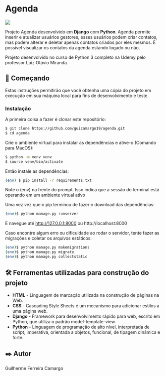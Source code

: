 # Agenda

<img src="https://servidor-estatico-tan.vercel.app/agenda.png">

Projeto Agenda desenvolvido em **Django** com **Python**. Agenda permite inserir e atualizar usuários gestores, esses
usuários podem criar contatos, mas podem alterar e deletar apenas contatos criados por eles mesmos. É possível
visualizar os contatos da agenda estando logado ou não.

Projeto desenvolvido no curso de Python 3 completo na Udemy pelo professor Luiz Otávio Miranda.

## 🚀 Começando

Estas instruções permitirão que você obtenha uma cópia do projeto em execução em sua máquina local para fins de desenvolvimento e teste.

### Instalação

A primeira coisa a fazer é clonar este repositório:

```sh
$ git clone https://github.com/guicamargo19/agenda.git
$ cd agenda
```

Crie o ambiente virtual para instalar as dependências e ative-o (Comando para MacOS):

```sh
$ python -m venv venv
$ source venv/bin/activate
```

Então instale as dependências:

```sh
(env) $ pip install -r requirements.txt
```

Note o (env) na frente do prompt. Isso indica que a sessão do terminal está operando em um ambiente virtual ativo

Uma vez vez que o pip terminou de fazer o download das dependências:

```sh 
(env)$ python manage.py runserver
```

E navegue até http://127.0.0.1:8000 ou http://localhost:8000

Caso encontre algum erro ou dificuldade ao rodar o servidor, tente fazer as migrações e coletar os arquivos estáticos:

```sh 
(env)$ python manage.py makemigrations
(env)$ python manage.py migrate
(env)$ python manage.py collectstatic
```

## 🛠️ Ferramentas utilizadas para construção do projeto

* **HTML** - Linguagem de marcação utilizada na construção de páginas na Web.
* **CSS** - Cascading Style Sheets é um mecanismo para adicionar estilos a uma página web.
* **Django** - Framework para desenvolvimento rápido para web, escrito em Python, que utiliza o padrão model-template-view.
* **Python** - Linguagem de programação de alto nível, interpretada de script, imperativa, orientada a objetos, funcional, de tipagem dinâmica e forte.

## ✒️ Autor

Guilherme Ferreira Camargo
